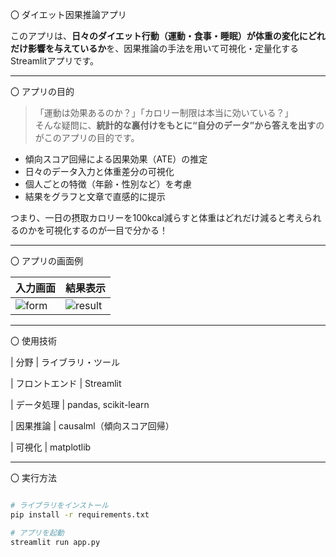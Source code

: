 〇 ダイエット因果推論アプリ

このアプリは、**日々のダイエット行動（運動・食事・睡眠）**が**体重の変化にどれだけ影響を与えているか**を、因果推論の手法を用いて可視化・定量化するStreamlitアプリです。


---

〇 アプリの目的

> 「運動は効果あるのか？」「カロリー制限は本当に効いている？」  
> そんな疑問に、**統計的な裏付けをもとに“自分のデータ”から答えを出す**のがこのアプリの目的です。

- 傾向スコア回帰による因果効果（ATE）の推定
- 日々のデータ入力と体重差分の可視化
- 個人ごとの特徴（年齢・性別など）を考慮
- 結果をグラフと文章で直感的に提示

つまり、一日の摂取カロリーを100kcal減らすと体重はどれだけ減ると考えられるのかを可視化するのが一目で分かる！


---

〇 アプリの画面例

| 入力画面 | 結果表示 |
|----------|-----------|
| ![form](screenshots/form.png) | ![result](screenshots/result.png) |


---

〇 使用技術

| 分野 | ライブラリ・ツール

| フロントエンド | Streamlit

| データ処理 | pandas, scikit-learn

| 因果推論 | causalml（傾向スコア回帰）

| 可視化 | matplotlib


---

〇 実行方法


```bash

# ライブラリをインストール
pip install -r requirements.txt

# アプリを起動
streamlit run app.py
